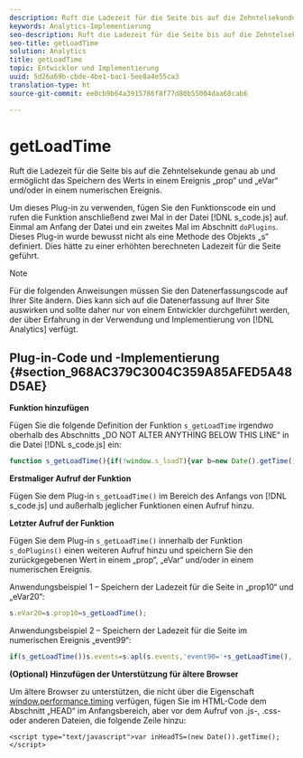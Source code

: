 ```yaml
---
description: Ruft die Ladezeit für die Seite bis auf die Zehntelsekunde genau ab und ermöglicht das Speichern des Werts in einem Ereignis „prop“ und „eVar“ und/oder in einem numerischen Ereignis.
keywords: Analytics-Implementierung
seo-description: Ruft die Ladezeit für die Seite bis auf die Zehntelsekunde genau ab und ermöglicht das Speichern des Werts in einem Ereignis „prop“ und „eVar“ und/oder in einem numerischen Ereignis.
seo-title: getLoadTime
solution: Analytics
title: getLoadTime
topic: Entwickler und Implementierung
uuid: 5d26a69b-cbde-4be1-bac1-5ee8a4e55ca3
translation-type: ht
source-git-commit: ee0cb9b64a3915786f8f77d80b55004daa68cab6

---
```



# getLoadTime

Ruft die Ladezeit für die Seite bis auf die Zehntelsekunde genau ab und ermöglicht das Speichern des Werts in einem Ereignis „prop“ und „eVar“ und/oder in einem numerischen Ereignis.

Um dieses Plug-in zu verwenden, fügen Sie den Funktionscode ein und rufen die Funktion anschließend zwei Mal in der Datei [!DNL s_code.js] auf. Einmal am Anfang der Datei und ein zweites Mal im Abschnitt `doPlugins`. Dieses Plug-in wurde bewusst nicht als eine Methode des Objekts „s“ definiert. Dies hätte zu einer erhöhten berechneten Ladezeit für die Seite geführt.

>[!NOTE]
>
>Für die folgenden Anweisungen müssen Sie den Datenerfassungscode auf Ihrer Site ändern. Dies kann sich auf die Datenerfassung auf Ihrer Site auswirken und sollte daher nur von einem Entwickler durchgeführt werden, der über Erfahrung in der Verwendung und Implementierung von [!DNL Analytics] verfügt.

## Plug-in-Code und -Implementierung {#section_968AC379C3004C359A85AFED5A48D5AE}

**Funktion hinzufügen**

Fügen Sie die folgende Definition der Funktion `s_getLoadTime` irgendwo oberhalb des Abschnitts „DO NOT ALTER ANYTHING BELOW THIS LINE“ in die Datei [!DNL s_code.js] ein:

```js
function s_getLoadTime(){if(!window.s_loadT){var b=new Date().getTime(),o=window.performance?performance.timing:0,a=o?o.requestStart:window.inHeadTS||0;s_loadT=a?Math.round((b-a)/100):''}return s_loadT}
```

**Erstmaliger Aufruf der Funktion**

Fügen Sie dem Plug-in `s_getLoadTime()` im Bereich des Anfangs von [!DNL s_code.js] und außerhalb jeglicher Funktionen einen Aufruf hinzu.

**Letzter Aufruf der Funktion**

Fügen Sie dem Plug-in `s_getLoadTime()` innerhalb der Funktion `s_doPlugins()` einen weiteren Aufruf hinzu und speichern Sie den zurückgegebenen Wert in einem „prop“, „eVar“ und/oder in einem numerischen Ereignis.

Anwendungsbeispiel 1 – Speichern der Ladezeit für die Seite in „prop10“ und „eVar20“:

```js
s.eVar20=s.prop10=s_getLoadTime();
```

Anwendungsbeispiel 2 – Speichern der Ladezeit für die Seite im numerischen Ereignis „event99“:

```js
if(s_getLoadTime())s.events=s.apl(s.events,'event90='+s_getLoadTime(),',',1);
```

**(Optional) Hinzufügen der Unterstützung für ältere Browser**

Um ältere Browser zu unterstützen, die nicht über die Eigenschaft [window.performance.timing](https://www.html5rocks.com/en/tutorials/webperformance/basics/) verfügen, fügen Sie im HTML-Code dem Abschnitt „HEAD“ im Anfangsbereich, aber vor dem Aufruf von .js-, .css- oder anderen Dateien, die folgende Zeile hinzu:

```
<script type="text/javascript">var inHeadTS=(new Date()).getTime();</script>
```

